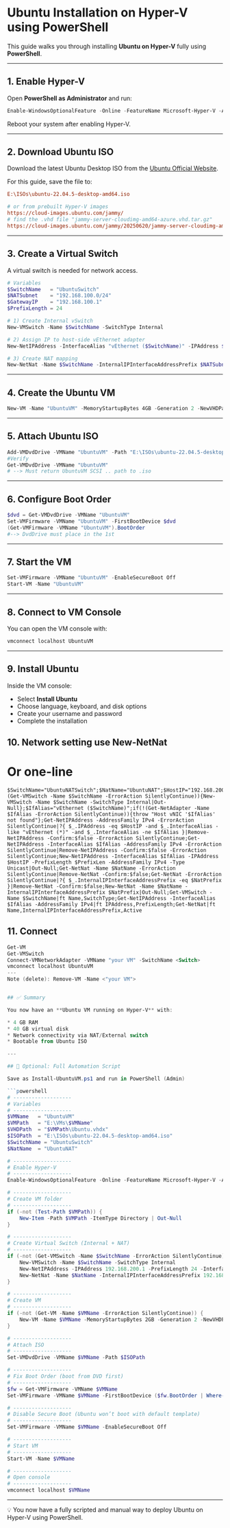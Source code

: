 # Ubuntu Installation on Hyper-V using PowerShell

This guide walks you through installing **Ubuntu on Hyper-V** fully using **PowerShell**.

---

## 1. Enable Hyper-V

Open **PowerShell as Administrator** and run:

```powershell
Enable-WindowsOptionalFeature -Online -FeatureName Microsoft-Hyper-V -All
```

Reboot your system after enabling Hyper-V.

---

## 2. Download Ubuntu ISO

Download the latest Ubuntu Desktop ISO from the [Ubuntu Official Website](https://ubuntu.com/download/desktop).

For this guide, save the file to:

```ini
E:\ISOs\ubuntu-22.04.5-desktop-amd64.iso

# or from prebuilt Hyper-V images
https://cloud-images.ubuntu.com/jammy/
# find the .vhd file "jammy-server-cloudimg-amd64-azure.vhd.tar.gz"
https://cloud-images.ubuntu.com/jammy/20250620/jammy-server-cloudimg-amd64-azure.vhd.tar.gz
```

---

## 3. Create a Virtual Switch

A virtual switch is needed for network access.

```powershell
# Variables
$SwitchName   = "UbuntuSwitch"
$NATSubnet    = "192.168.100.0/24"
$GatewayIP    = "192.168.100.1"
$PrefixLength = 24

# 1) Create Internal vSwitch
New-VMSwitch -Name $SwitchName -SwitchType Internal

# 2) Assign IP to host-side vEthernet adapter
New-NetIPAddress -InterfaceAlias "vEthernet ($SwitchName)" -IPAddress $GatewayIP -PrefixLength $PrefixLength

# 3) Create NAT mapping
New-NetNat -Name $SwitchName -InternalIPInterfaceAddressPrefix $NATSubnet

```

---

## 4. Create the Ubuntu VM

```powershell
New-VM -Name "UbuntuVM" -MemoryStartupBytes 4GB -Generation 2 -NewVHDPath "E:\VMs\UbuntuVM\Ubuntu.vhdx" -NewVHDSizeBytes 40GB -SwitchName "UbuntuSwitch"
```

---

## 5. Attach Ubuntu ISO

```powershell
Add-VMDvdDrive -VMName "UbuntuVM" -Path "E:\ISOs\ubuntu-22.04.5-desktop-amd64.iso"
#Verify
Get-VMDvdDrive -VMName "UbuntuVM" 
# --> Must return UbuntuVM SCSI .. path to .iso
```

---

## 6. Configure Boot Order

```powershell
$dvd = Get-VMDvdDrive -VMName "UbuntuVM"
Set-VMFirmware -VMName "UbuntuVM" -FirstBootDevice $dvd
(Get-VMFirmware -VMName "UbuntuVM").BootOrder
#--> DvdDrive must place in the 1st

```
---

## 7. Start the VM

```powershell
Set-VMFirmware -VMName "UbuntuVM" -EnableSecureBoot Off
Start-VM -Name "UbuntuVM"
```

---

## 8. Connect to VM Console

You can open the VM console with:

```powershell
vmconnect localhost UbuntuVM
```

---

## 9. Install Ubuntu

Inside the VM console:

* Select **Install Ubuntu**
* Choose language, keyboard, and disk options
* Create your username and password
* Complete the installation

## 10. Network setting use New-NetNat

# Or one-line

```powershel
$SwitchName="UbuntuNATSwitch";$NatName="UbuntuNAT";$HostIP="192.168.200.1";$PrefixLen=24;$NatPrefix="192.168.200.0/24";if(!(Get-VMSwitch -Name $SwitchName -ErrorAction SilentlyContinue)){New-VMSwitch -Name $SwitchName -SwitchType Internal|Out-Null};$IfAlias="vEthernet ($SwitchName)";if(!(Get-NetAdapter -Name $IfAlias -ErrorAction SilentlyContinue)){throw "Host vNIC '$IfAlias' not found"};Get-NetIPAddress -AddressFamily IPv4 -ErrorAction SilentlyContinue|?{ $_.IPAddress -eq $HostIP -and $_.InterfaceAlias -like "vEthernet (*)" -and $_.InterfaceAlias -ne $IfAlias }|Remove-NetIPAddress -Confirm:$false -ErrorAction SilentlyContinue;Get-NetIPAddress -InterfaceAlias $IfAlias -AddressFamily IPv4 -ErrorAction SilentlyContinue|Remove-NetIPAddress -Confirm:$false -ErrorAction SilentlyContinue;New-NetIPAddress -InterfaceAlias $IfAlias -IPAddress $HostIP -PrefixLength $PrefixLen -AddressFamily IPv4 -Type Unicast|Out-Null;Get-NetNat -Name $NatName -ErrorAction SilentlyContinue|Remove-NetNat -Confirm:$false;Get-NetNat -ErrorAction SilentlyContinue|?{ $_.InternalIPInterfaceAddressPrefix -eq $NatPrefix }|Remove-NetNat -Confirm:$false;New-NetNat -Name $NatName -InternalIPInterfaceAddressPrefix $NatPrefix|Out-Null;Get-VMSwitch -Name $SwitchName|ft Name,SwitchType;Get-NetIPAddress -InterfaceAlias $IfAlias -AddressFamily IPv4|ft IPAddress,PrefixLength;Get-NetNat|ft Name,InternalIPInterfaceAddressPrefix,Active

```

## 11. Connect

```powershell
Get-VM 
Get-VMSwitch
Connect-VMNetworkAdapter -VMName "your VM" -SwitchName <Switch>
vmconnect localhost UbuntuVM
---
Note (delete): Remove-VM -Name <"your VM">


## ✅ Summary

You now have an **Ubuntu VM running on Hyper-V** with:

* 4 GB RAM
* 40 GB virtual disk
* Network connectivity via NAT/External switch
* Bootable from Ubuntu ISO

---

## 🔧 Optional: Full Automation Script

Save as Install-UbuntuVM.ps1 and run in PowerShell (Admin)

```powershell
# -------------------
# Variables
# -------------------
$VMName   = "UbuntuVM"
$VMPath   = "E:\VMs\$VMName"
$VHDPath  = "$VMPath\Ubuntu.vhdx"
$ISOPath  = "E:\ISOs\ubuntu-22.04.5-desktop-amd64.iso"
$SwitchName = "UbuntuSwitch"
$NatName  = "UbuntuNAT"

# -------------------
# Enable Hyper-V
# -------------------
Enable-WindowsOptionalFeature -Online -FeatureName Microsoft-Hyper-V -All -NoRestart

# -------------------
# Create VM folder
# -------------------
if (-not (Test-Path $VMPath)) {
    New-Item -Path $VMPath -ItemType Directory | Out-Null
}

# -------------------
# Create Virtual Switch (Internal + NAT)
# -------------------
if (-not (Get-VMSwitch -Name $SwitchName -ErrorAction SilentlyContinue)) {
    New-VMSwitch -Name $SwitchName -SwitchType Internal
    New-NetIPAddress -IPAddress 192.168.200.1 -PrefixLength 24 -InterfaceAlias $SwitchName
    New-NetNat -Name $NatName -InternalIPInterfaceAddressPrefix 192.168.200.0/24
}

# -------------------
# Create VM
# -------------------
if (-not (Get-VM -Name $VMName -ErrorAction SilentlyContinue)) {
    New-VM -Name $VMName -MemoryStartupBytes 2GB -Generation 2 -NewVHDPath $VHDPath -NewVHDSizeBytes 40GB -SwitchName $SwitchName -Path $VMPath
}

# -------------------
# Attach ISO
# -------------------
Set-VMDvdDrive -VMName $VMName -Path $ISOPath

# -------------------
# Fix Boot Order (boot from DVD first)
# -------------------
$fw = Get-VMFirmware -VMName $VMName
Set-VMFirmware -VMName $VMName -FirstBootDevice ($fw.BootOrder | Where-Object { $_.Device -like "*DVD*" })

# -------------------
# Disable Secure Boot (Ubuntu won’t boot with default template)
# -------------------
Set-VMFirmware -VMName $VMName -EnableSecureBoot Off

# -------------------
# Start VM
# -------------------
Start-VM -Name $VMName

# -------------------
# Open console
# -------------------
vmconnect localhost $VMName

```

---

💡 You now have a fully scripted and manual way to deploy Ubuntu on Hyper-V using PowerShell.
